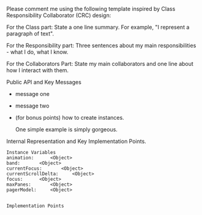 Please comment me using the following template inspired by Class Responsibility Collaborator (CRC) design:For the Class part:  State a one line summary. For example, "I represent a paragraph of text".For the Responsibility part: Three sentences about my main responsibilities - what I do, what I know.For the Collaborators Part: State my main collaborators and one line about how I interact with them. Public API and Key Messages- message one   - message two - (for bonus points) how to create instances.   One simple example is simply gorgeous. Internal Representation and Key Implementation Points.    Instance Variables	animation:		<Object>	band:		<Object>	currentFocus:		<Object>	currentScrollDelta:		<Object>	focus:		<Object>	maxPanes:		<Object>	pagerModel:		<Object>    Implementation Points